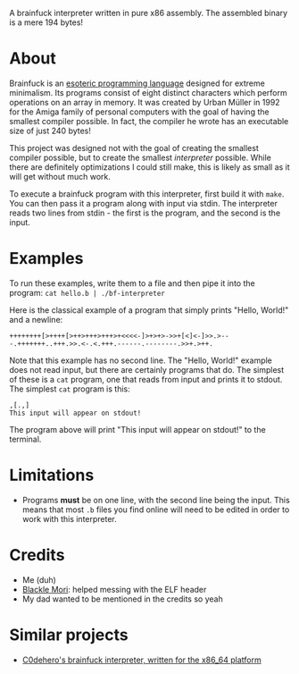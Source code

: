 A brainfuck interpreter written in pure x86 assembly. The assembled binary is a mere 194 bytes!

# About

Brainfuck is an [esoteric programming language](https://en.wikipedia.org/wiki/Esoteric_programming_language) designed
for extreme minimalism. Its programs consist of eight distinct characters which perform operations on an array in
memory. It was created by Urban Müller in 1992 for the Amiga family of personal computers with the goal of having the
smallest compiler possible. In fact, the compiler he wrote has an executable size of just 240 bytes!

This project was designed not with the goal of creating the smallest compiler possible, but to create the smallest
*interpreter* possible. While there are definitely optimizations I could still make, this is likely as small as it
will get without much work.

To execute a brainfuck program with this interpreter, first build it with `make`. You can then pass it a program along
with input via stdin. The interpreter reads two lines from stdin - the first is the program, and the second is the
input.

# Examples

To run these examples, write them to a file and then pipe it into the program: `cat hello.b | ./bf-interpreter`

Here is the classical example of a program that simply prints "Hello, World!" and a newline:
```brainfuck
++++++++[>++++[>++>+++>+++>+<<<<-]>+>+>->>+[<]<-]>>.>---.+++++++..+++.>>.<-.<.+++.------.--------.>>+.>++.
```
Note that this example has no second line. The "Hello, World!" example does not read input, but there are certainly
programs that do. The simplest of these is a `cat` program, one that reads from input and prints it to stdout. The
simplest `cat` program is this:
```brainfuck
,[.,]
This input will appear on stdout!
```
The program above will print "This input will appear on stdout!" to the terminal.

# Limitations

- Programs **must** be on one line, with the second line being the input. This means that most `.b` files you find
online will need to be edited in order to work with this interpreter.

# Credits
- Me (duh)
- [Blackle Mori](https://github.com/blackle): helped messing with the ELF header
- My dad wanted to be mentioned in the credits so yeah

# Similar projects
- [C0dehero's brainfuck interpreter, written for the x86_64 platform](https://github.com/C0DEHERO/brainfuck.asm)
